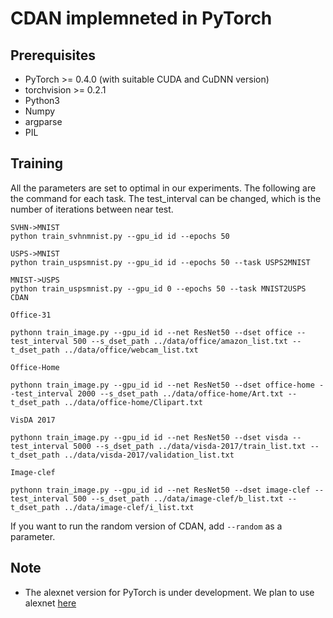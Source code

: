 # CDAN implemneted in PyTorch

## Prerequisites
- PyTorch >= 0.4.0 (with suitable CUDA and CuDNN version)
- torchvision >= 0.2.1
- Python3
- Numpy
- argparse
- PIL

## Training
All the parameters are set to optimal in our experiments. The following are the command for each task. The test_interval can be changed, which is the number of iterations between near test.
```
SVHN->MNIST
python train_svhnmnist.py --gpu_id id --epochs 50

USPS->MNIST
python train_uspsmnist.py --gpu_id id --epochs 50 --task USPS2MNIST

MNIST->USPS
python train_uspsmnist.py --gpu_id 0 --epochs 50 --task MNIST2USPS CDAN
```
```
Office-31

pythonn train_image.py --gpu_id id --net ResNet50 --dset office --test_interval 500 --s_dset_path ../data/office/amazon_list.txt --t_dset_path ../data/office/webcam_list.txt
```
```
Office-Home

pythonn train_image.py --gpu_id id --net ResNet50 --dset office-home --test_interval 2000 --s_dset_path ../data/office-home/Art.txt --t_dset_path ../data/office-home/Clipart.txt
```
```
VisDA 2017

pythonn train_image.py --gpu_id id --net ResNet50 --dset visda --test_interval 5000 --s_dset_path ../data/visda-2017/train_list.txt --t_dset_path ../data/visda-2017/validation_list.txt
```
```
Image-clef

pythonn train_image.py --gpu_id id --net ResNet50 --dset image-clef --test_interval 500 --s_dset_path ../data/image-clef/b_list.txt --t_dset_path ../data/image-clef/i_list.txt
```

If you want to run the random version of CDAN, add `--random` as a parameter.

## Note
- The alexnet version for PyTorch is under development. We plan to use alexnet [here](https://github.com/jiecaoyu/pytorch_imagenet)
